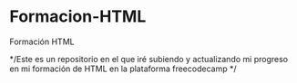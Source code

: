 # Formacion-HTML
Formación HTML

*/Este es un repositorio en el que iré subiendo y actualizando mi progreso en mi formación de HTML en la plataforma freecodecamp */

